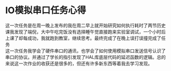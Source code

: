 # IO模拟串口任务心得
这一次任务是在周一晚上发布的我在周二早上就开始研究如何执行耗时了两节历史课我发现了端倪，大中午吃完饭没有选择睡午觉直接跑来实验室调试，一个小时后上课了却每成功，我就跑到教室，继续思考。最终完成了在晚上误打误撞完成了任务  
这一次任务我学会了硬件串口的通讯，也学会了如何使用模拟串口发送信号认识了串口的协议。并通过了学长的指引发现了HAL库底层代码的延迟函数的逻辑。总的来说这一次作业的收获还是很多的，但还有许多新东西等着我去学习发现。